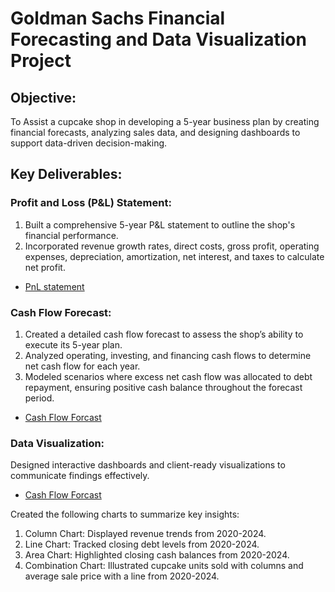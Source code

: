 # Goldman Sachs Financial Forecasting and Data Visualization Project
## Objective: 
To Assist a cupcake shop in developing a 5-year business plan by creating financial forecasts, analyzing sales data, and designing dashboards to support data-driven decision-making.
## Key Deliverables:
### Profit and Loss (P&L) Statement:
1. Built a comprehensive 5-year P&L statement to outline the shop's financial performance.
2. Incorporated revenue growth rates, direct costs, gross profit, operating expenses, depreciation, amortization, net interest, and taxes to calculate net profit.
- <a href="https://github.com/kaustubhpawarpradeep/Goldman-Sachs-Excel-Skills-for-business/blob/main/PnL_statement.png">PnL statement<a/>
### Cash Flow Forecast:
1. Created a detailed cash flow forecast to assess the shop’s ability to execute its 5-year plan.
2. Analyzed operating, investing, and financing cash flows to determine net cash flow for each year.
3. Modeled scenarios where excess net cash flow was allocated to debt repayment, ensuring positive cash balance throughout the forecast period.
- <a href="https://github.com/kaustubhpawarpradeep/Goldman-Sachs-Excel-Skills-for-business/blob/main/Cash_flow_forcast.png">Cash Flow Forcast<a/>
### Data Visualization:
Designed interactive dashboards and client-ready visualizations to communicate findings effectively.
- <a href="https://github.com/kaustubhpawarpradeep/Goldman-Sachs-Excel-Skills-for-business/blob/main/Cash_flow_forcast.png">Cash Flow Forcast<a/>

Created the following charts to summarize key insights:
1. Column Chart: Displayed revenue trends from 2020-2024.
2. Line Chart: Tracked closing debt levels from 2020-2024.
3. Area Chart: Highlighted closing cash balances from 2020-2024.
4. Combination Chart: Illustrated cupcake units sold with columns and average sale price with a line from 2020-2024.
